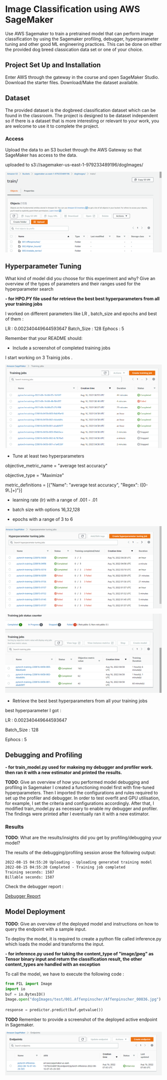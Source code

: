 # Image Classification using AWS SageMaker

Use AWS Sagemaker to train a pretrained model that can perform image classification by using the Sagemaker profiling, debugger, hyperparameter tuning and other good ML engineering practices. This can be done on either the provided dog breed classication data set or one of your choice.

## Project Set Up and Installation
Enter AWS through the gateway in the course and open SageMaker Studio. 
Download the starter files.
Download/Make the dataset available. 

## Dataset
The provided dataset is the dogbreed classification dataset which can be found in the classroom.
The project is designed to be dataset independent so if there is a dataset that is more interesting or relevant to your work, you are welcome to use it to complete the project.

### Access
Upload the data to an S3 bucket through the AWS Gateway so that SageMaker has access to the data. 

uploaded to s3://sagemaker-us-east-1-979233489196/dogImages/

![screenshot](https://raw.githubusercontent.com/MAHMOUDRR707/Image-Classification-using-AWS-SageMaker/master/Screenshots/s3%20Dataset.png?token=GHSAT0AAAAAABWYDGOUYOUKBIJFZV5ARDHUYX2ABMQ)

## Hyperparameter Tuning
What kind of model did you choose for this experiment and why? Give an overview of the types of parameters and their ranges used for the hyperparameter search

 **- for HPO.PY file  used for  retrieve the best best hyperparameters from all your training jobs**


I worked on different parameters like LR , batch_size and epochs and best of them : 

LR : 0.002340449644593647
Batch_Size  : 128
Ephocs : 5

Remember that your README should:

- Include a screenshot of completed training jobs

I start  working on 3 Trainig jobs . 

![training jobs](https://raw.githubusercontent.com/MAHMOUDRR707/Image-Classification-using-AWS-SageMaker/master/Screenshots/training%20job.png)

- Tune at least two hyperparameters

objective_metric_name = "average test accuracy"

objective_type = "Maximize"

metric_definitions = [{"Name": "average test accuracy", "Regex": ([0-9\\.]+)"}]

- learning rate (lr) with a range of .001 - .01

- batch size with options 16,32,128

- epochs with a range of 3 to 6

![Tuning jobs](https://raw.githubusercontent.com/MAHMOUDRR707/Image-Classification-using-AWS-SageMaker/master/Screenshots/hyper2.png)


![Tuning job sucess](https://raw.githubusercontent.com/MAHMOUDRR707/Image-Classification-using-AWS-SageMaker/master/Screenshots/hyper1.png)

- Retrieve the best best hyperparameters from all your training jobs

best hyperparameter I got  :

LR : 0.002340449644593647

Batch_Size  : 128

Ephocs : 5

## Debugging and Profiling

 **- for train_model.py  used for makeing my debugger and profiler work. then  ran it with a new estimator and printed the results.**
 
**TODO**: Give an overview of how you performed model debugging and profiling in Sagemaker
I created a functioning model first with fine-tuned hyperparameters. Then I imported the configurations and rules required to set up the profiler and debugger. In order to test overfit and GPU utilisation, for example, I set the criteria and configurations accordingly. After that, I modified train_model.py as necessary to enable my debugger and profiler. The findings were printed after I eventually ran it with a new estimator.

### Results
**TODO**: What are the results/insights did you get by profiling/debugging your model?

The results of the debugging/profiling session arose the following output:

```
2022-08-15 04:55:20 Uploading - Uploading generated training model
2022-08-15 04:55:20 Completed - Training job completed
Training seconds: 1587
Billable seconds: 1587
```

Check the debugger report   :



[Debugger Report](https://github.com/MAHMOUDRR707/Image-Classification-using-AWS-SageMaker/blob/master/profiler-report.html)

## Model Deployment
**TODO**: Give an overview of the deployed model and instructions on how to query the endpoint with a sample input.

To deploy the model, it is required to create a python file called inference.py which loads the model and transforms the input.

 **-  for inference.py used for taking the content_type of "image/jpeg" as Tensor binary input and return the classification result, the other content_types are handled with an exception**
 
To call the model, we have to execute the following code :

```python
from PIL import Image
import io
buf = io.BytesIO()
Image.open("dogImages/test/001.Affenpinscher/Affenpinscher_00036.jpg").save(buf, format="JPEG")

response = predictor.predict(buf.getvalue())
```

**TODO** Remember to provide a screenshot of the deployed active endpoint in Sagemaker.

![Endpoint screenshot](https://raw.githubusercontent.com/MAHMOUDRR707/Image-Classification-using-AWS-SageMaker/master/Screenshots/Endpoint.png)
